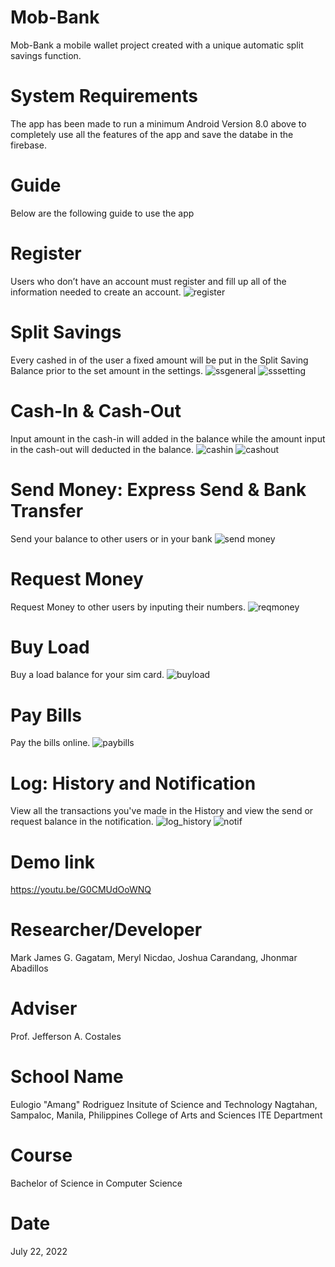 # Mob-Bank
Mob-Bank a mobile wallet project created with a unique automatic split savings function.

# System Requirements
The app has been made to run a minimum Android Version 8.0 above to completely use all the features of the app and save the databe in the firebase.

# Guide
Below are the following guide to use the app
# Register
Users who don’t have an account must register and fill up all of the information needed to create an account.
![register](https://user-images.githubusercontent.com/109670675/180359060-72f93012-e7da-4790-b77e-f2b0adb65521.JPG )

# Split Savings
Every cashed in of the user a fixed amount will be put in the Split Saving Balance prior to the set amount in the settings.
![ssgeneral](https://user-images.githubusercontent.com/109670675/180359247-42d732ab-3ba4-4d85-b4b7-b5ef4fafe095.JPG)
![sssetting](https://user-images.githubusercontent.com/109670675/180359276-3c845ddd-dca9-458a-a517-e4e1980f0182.JPG)

# Cash-In & Cash-Out
Input amount in the cash-in will added in the balance while the amount input in the cash-out will deducted in the balance. 
![cashin](https://user-images.githubusercontent.com/109670675/180403084-984c3320-d666-4d60-931d-61ef7164ed61.JPG)
![cashout](https://user-images.githubusercontent.com/109670675/180403037-13657c52-ef20-4f50-91bc-604cbb687a76.JPG)

# Send Money: Express Send & Bank Transfer
Send your balance to other users or in your bank
![send money](https://user-images.githubusercontent.com/109670675/180403339-ae04a464-452f-4735-9293-fe4d9191afdf.JPG)

# Request Money
Request Money to other users by inputing their numbers.
![reqmoney](https://user-images.githubusercontent.com/109670675/180403375-59ba9d8c-15ac-407f-a852-6c8a9710e472.JPG)

# Buy Load
Buy a load balance for your sim card.
![buyload](https://user-images.githubusercontent.com/109670675/180403481-178f2334-0ca3-4920-9ff0-2820dee3baff.JPG)

# Pay Bills
Pay the bills online.
![paybills](https://user-images.githubusercontent.com/109670675/180403674-73df8ee3-40c1-4ed8-9a2b-a6c2607025f2.JPG)

# Log: History and Notification
View all the transactions you've made in the History and view the send or request balance in the notification.
![log_history](https://user-images.githubusercontent.com/109670675/180403969-4ec86cfe-1852-430e-89e6-3f62617b225c.JPG)
![notif](https://user-images.githubusercontent.com/109670675/180403947-28e28312-ba53-4fd7-8ffd-0bf5ee19fb6e.JPG)

# Demo link
https://youtu.be/G0CMUdOoWNQ

# Researcher/Developer
Mark James G. Gagatam, 
Meryl Nicdao, 
Joshua Carandang, 
Jhonmar Abadillos

# Adviser
Prof. Jefferson A. Costales

# School Name
Eulogio "Amang" Rodriguez Insitute of Science and Technology
Nagtahan, Sampaloc, Manila, Philippines
College of Arts and Sciences
ITE Department
# Course
Bachelor of Science in Computer Science
# Date
July 22, 2022



